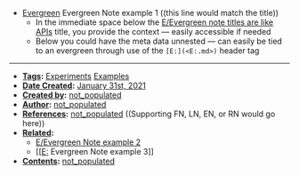 - [Evergreen](<Evergreen.md>) Evergreen Note example 1 ((this line would match the title))
    - In the immediate space below the [E/Evergreen note titles are like APIs](<E/Evergreen note titles are like APIs.md>) title, you provide the context — easily accessible if needed
    - Below you could have the meta data unnested — can easily be tied to an evergreen through use of the `[E:](<E:.md>)` header tag
- ---
- **[Tags](<Tags.md>):** [Experiments](<Experiments.md>) [Examples](<Examples.md>)
- **[Date Created](<Date Created.md>):** [January 31st, 2021](<January 31st, 2021.md>)
- **[Created by](<Created by.md>):** [not_populated](<not_populated.md>)
- **[Author](<Author.md>):** [not_populated](<not_populated.md>)
- **[References](<References.md>):** [not_populated](<not_populated.md>) ((Supporting FN, LN, EN, or RN would go here))
- **[Related](<Related.md>):** 
    - [E/Evergreen Note example 2](<E/Evergreen Note example 2.md>) 
    - [[[E:](<[[E:.md>) Evergreen Note example 3]]
- **[Contents](<Contents.md>):** [not_populated](<not_populated.md>)
